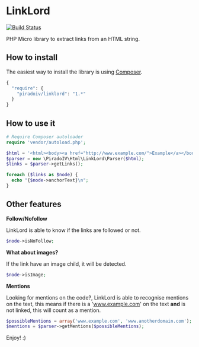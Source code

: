 LinkLord
========

[![Build Status](https://travis-ci.org/piradoiv/html-linklord.png?branch=master)](https://travis-ci.org/piradoiv/html-linklord)

PHP Micro library to extract links from an HTML string.

How to install
--------------

The easiest way to install the library is using [Composer](http://getcomposer.org/).

```javascript
{
  "require": {
    "piradoiv/linklord": "1.*"
  }
}
```

How to use it
-------------

```php
# Require Composer autoloader
require 'vendor/autoload.php';

$html = '<html><body><a href="http://www.example.com/">Example</a></body></html>';
$parser = new \PiradoIV\Html\LinkLord\Parser($html);
$links = $parser->getLinks();

foreach ($links as $node) {
  echo "{$node->anchorText}\n";
}
```

Other features
--------------

__Follow/Nofollow__

LinkLord is able to know if the links are followed or not.

```php
$node->isNoFollow;
```

__What about images?__

If the link have an image child, it will be detected.

```php
$node->isImage;
```

__Mentions__

Looking for mentions on the code?, LinkLord is able to recognise mentions on
the text, this means if there is a 'www.example.com' on the text __and__ is
not linked, this will count as a mention.

```php
$possibleMentions = array('www.example.com', 'www.anotherdomain.com');
$mentions = $parser->getMentions($possibleMentions);
```

Enjoy! :)

